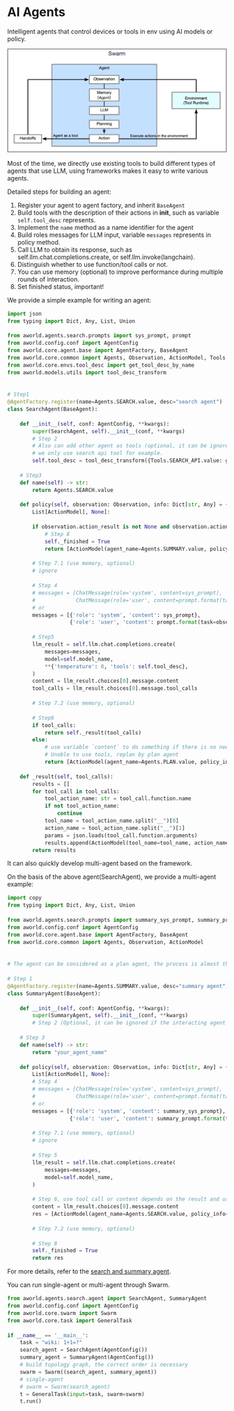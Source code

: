 # AI Agents

Intelligent agents that control devices or tools in env using AI models or policy.

![Agent Architecture](../../readme_assets/framework_agent.png)

Most of the time, we directly use existing tools to build different types of agents that use LLM, 
using frameworks makes it easy to write various agents.

Detailed steps for building an agent:
1. Register your agent to agent factory, and inherit `BaseAgent`
2. Build tools with the description of their actions in __init__, such as variable `self.tool_desc` represents.
3. Implement the `name` method as a name identifier for the agent
4. Build roles messages for LLM input, variable `messages` represents in policy method.
5. Call LLM to obtain its response, such as self.llm.chat.completions.create, or self.llm.invoke(langchain).
6. Distinguish whether to use function/tool calls or not.
7. You can use memory (optional) to improve performance during multiple rounds of interaction.
8. Set finished status, important!
    
We provide a simple example for writing an agent:

```python
import json
from typing import Dict, Any, List, Union

from aworld.agents.search.prompts import sys_prompt, prompt
from aworld.config.conf import AgentConfig
from aworld.core.agent.base import AgentFactory, BaseAgent
from aworld.core.common import Agents, Observation, ActionModel, Tools
from aworld.core.envs.tool_desc import get_tool_desc_by_name
from aworld.models.utils import tool_desc_transform


# Step1
@AgentFactory.register(name=Agents.SEARCH.value, desc="search agent")
class SearchAgent(BaseAgent):

    def __init__(self, conf: AgentConfig, **kwargs):
        super(SearchAgent, self).__init__(conf, **kwargs)
        # Step 2 
        # Also can add other agent as tools (optional, it can be ignored if the interacting agent is deterministic.),
        # we only use search api tool for example.
        self.tool_desc = tool_desc_transform({Tools.SEARCH_API.value: get_tool_desc_by_name(Tools.SEARCH_API.value)})

    # Step3
    def name(self) -> str:
        return Agents.SEARCH.value

    def policy(self, observation: Observation, info: Dict[str, Any] = {}, **kwargs) -> Union[
        List[ActionModel], None]:

        if observation.action_result is not None and observation.action_result[0].is_done:
            # Step 8
            self._finished = True
            return [ActionModel(agent_name=Agents.SUMMARY.value, policy_info=observation.content)]

        # Step 7.1 (use memory, optional)
        # ignore
        
        # Step 4
        # messages = [ChatMessage(role='system', content=sys_prompt),
        #             ChatMessage(role='user', content=prompt.format(task=observation.content))]
        # or
        messages = [{'role': 'system', 'content': sys_prompt},
                    {'role': 'user', 'content': prompt.format(task=observation.content)}]

        # Step5
        llm_result = self.llm.chat.completions.create(
            messages=messages,
            model=self.model_name,
            **{'temperature': 0, 'tools': self.tool_desc},
        )
        content = llm_result.choices[0].message.content
        tool_calls = llm_result.choices[0].message.tool_calls

        # Step 7.2 (use memory, optional)
        
        # Step6
        if tool_calls:
            return self._result(tool_calls)
        else:
            # use variable `content` to do something if there is no need to call the tools
            # Unable to use tools, replan by plan agent
            return [ActionModel(agent_name=Agents.PLAN.value, policy_info=content)]

    def _result(self, tool_calls):
        results = []
        for tool_call in tool_calls:
            tool_action_name: str = tool_call.function.name
            if not tool_action_name:
                continue
            tool_name = tool_action_name.split("__")[0]
            action_name = tool_action_name.split("__")[1]
            params = json.loads(tool_call.function.arguments)
            results.append(ActionModel(tool_name=tool_name, action_name=action_name, params=params))
        return results
```

It can also quickly develop multi-agent based on the framework.

On the basis of the above agent(SearchAgent), we provide a multi-agent example:

```python
import copy
from typing import Dict, Any, List, Union

from aworld.agents.search.prompts import summary_sys_prompt, summary_prompt
from aworld.config.conf import AgentConfig
from aworld.core.agent.base import AgentFactory, BaseAgent
from aworld.core.common import Agents, Observation, ActionModel


# The agent can be considered as a plan agent, the process is almost the same as YourAgent, we define as OtherAgent.

# Step 1
@AgentFactory.register(name=Agents.SUMMARY.value, desc="summary agent")
class SummaryAgent(BaseAgent):

    def __init__(self, conf: AgentConfig, **kwargs):
        super(SummaryAgent, self).__init__(conf, **kwargs)
        # Step 2 (Optional, it can be ignored if the interacting agent is deterministic.)

    # Step 3
    def name(self) -> str:
        return "your_agent_name"

    def policy(self, observation: Observation, info: Dict[str, Any] = {}, **kwargs) -> Union[
        List[ActionModel], None]:
        # Step 4
        # messages = [ChatMessage(role='system', content=sys_prompt),
        #             ChatMessage(role='user', content=prompt.format(task=observation.content))]
        # or
        messages = [{'role': 'system', 'content': summary_sys_prompt},
                    {'role': 'user', 'content': summary_prompt.format(task=observation.content)}]

        # Step 7.1 (use memory, optional)
        # ignore

        # Step 5
        llm_result = self.llm.chat.completions.create(
            messages=messages,
            model=self.model_name,
        )

        # Step 6, use tool call or content depends on the result and user
        content = llm_result.choices[0].message.content
        res = [ActionModel(agent_name=Agents.SEARCH.value, policy_info=content)]

        # Step 7.2 (use memory, optional)
        
        # Step 8
        self._finished = True
        return res
```

For more details, refer to the [search and summary agent](search/agent.py).


You can run single-agent or multi-agent through Swarm.

```python
from aworld.agents.search.agent import SearchAgent, SummaryAgent
from aworld.config.conf import AgentConfig
from aworld.core.swarm import Swarm
from aworld.core.task import GeneralTask

if __name__ == '__main__':
    task = "wiki: 1+1=?"
    search_agent = SearchAgent(AgentConfig())
    summary_agent = SummaryAgent(AgentConfig())
    # build topology graph, the correct order is necessary
    swarm = Swarm((search_agent, summary_agent))
    # single-agent
    # swarm = Swarm(search_agent)
    t = GeneralTask(input=task, swarm=swarm)
    t.run()
```